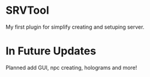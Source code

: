 # SRVTool
My first plugin for simplify creating and setuping server. 

# In Future Updates
Planned add GUI, npc creating, holograms and more! 